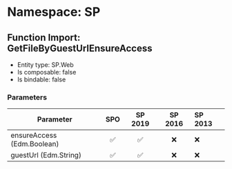 # Namespace: SP

## Function Import: GetFileByGuestUrlEnsureAccess

- Entity type: SP.Web
- Is composable: false
- Is bindable: false

### Parameters

Parameter | SPO | SP 2019 | SP 2016 | SP 2013
----------|:---:|:-------:|:-------:|:-------
ensureAccess (Edm.Boolean) | ✅ | ✅ | ❌ | ❌
guestUrl (Edm.String) | ✅ | ✅ | ❌ | ❌